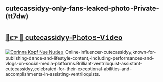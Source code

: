 ## cutecassidyy-only-fans​-leaked-photo​-Private-(tt7dw)


# <h2><a href="https://mediaupload.pro?title=cutecassidyy&ref=git">🔗👉 🔴 cutecassidyy-P𝚑ot𝚘𝚜-V𝚒d𝚎o</a></h2>

[![Corinna Kopf Nue Nu𝚍e𝚜](https://i.imgur.com/0qMVB7G.gif)](https://mediaupload.pro?title=cutecassidyy&ref=git)
Online-influencer-cutecassidyy,known-for-publishing-dance-and-lifestyle-content,-including-performances-and-vlogs-on-social-media-platforms.Brilliant-ventriloquist-assistant-cutecassidyy,celebrated-for-their-exceptional-abilities-and-accomplishments-in-assisting-ventriloquists.  